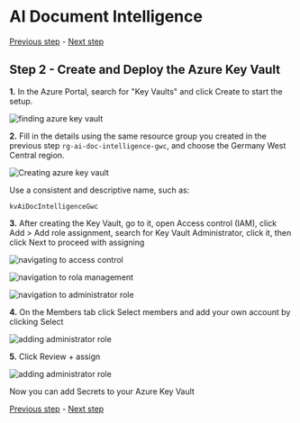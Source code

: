 # AI Document Intelligence

[Previous step](../step-01/README.md) - [Next step](../step-03/README.md)

## Step 2 - Create and Deploy the Azure Key Vault

**1.** In the Azure Portal, search for "Key Vaults" and click Create to start the setup.

![finding azure key vault](sshot-2-1.png)

**2.** Fill in the details using the same resource group you created in the previous step `rg-ai-doc-intelligence-gwc`, and choose the Germany West Central region.

![Creating azure key vault](sshot-2-2.png)

Use a consistent and descriptive name, such as:

```
kvAiDocIntelligenceGwc
```

**3.** After creating the Key Vault, go to it, open Access control (IAM), click Add > Add role assignment, search for Key Vault Administrator, click it, then click Next to proceed with assigning

![navigating to access control](sshot-2-3.png)

![navigation to rola management](sshot-2-4.png)

![navigation to administrator role](sshot-2-5.png)

**4.** On the Members tab click Select members and add your own account by clicking Select

![adding administrator role](sshot-2-6.png)

**5.** Click Review + assign

![adding administrator role](sshot-2-7.png)

Now you can add Secrets to your Azure Key Vault

[Previous step](../step-01/README.md) - [Next step](../step-03/README.md)